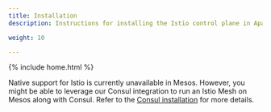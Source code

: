 ```yaml
---
title: Installation
description: Instructions for installing the Istio control plane in Apache Mesos.

weight: 10

---
```

{% include home.html %}

Native support for Istio is currently unavailable in Mesos. However, you
might be able to leverage our Consul integration to run an Istio Mesh on
Mesos along with Consul. Refer to the
[Consul installation]({{home}}/docs/setup/consul/install.html) for more details.
